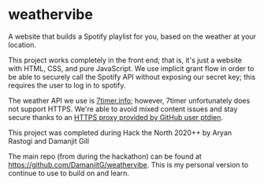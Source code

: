 # weathervibe
A website that builds a Spotify playlist for you, based on the weather at your location. 

This project works completely in the front end; that is, it's just a website with HTML, CSS, and pure JavaScript. We use implicit grant flow in order to be able to securely call the Spotify API without exposing our secret key; this requires the user to log in to spotify. 

The weather API we use is [7timer.info](http://7timer.info/index.php?lang=en); however, 7timer unfortunately does not support HTTPS. We're able to avoid mixed content issues and stay secure thanks to an [HTTPS proxy provided by GitHub user ptdien](https://gist.github.com/ptdien/3aa8cc3102e0a9ab0fa6bf29d44ffc86).

This project was completed during Hack the North 2020++ by Aryan Rastogi and Damanjit Gill

The main repo (from during the hackathon) can be found at https://github.com/DamanjitG/weathervibe. This is my personal version to continue to use to build on and learn.
